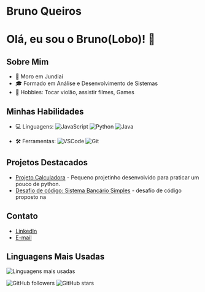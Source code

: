 # Bruno Queiros

# Olá, eu sou o Bruno(Lobo)! 🐺

## Sobre Mim
- 📍 Moro em Jundiaí
- 🎓 Formado em Análise e Desenvolvimento de Sistemas
- 🎸 Hobbies: Tocar violão, assistir filmes, Games

## Minhas Habilidades
- 💻 Linguagens:
![JavaScript](https://img.shields.io/badge/-JavaScript-black?style=flat-square&logo=javascript)
![Python](https://img.shields.io/badge/-Python-black?style=flat-square&logo=python)
![Java](https://img.shields.io/badge/-Java-black?style=flat-square&logo=java)

- 🛠️ Ferramentas:
![VSCode](https://img.shields.io/badge/-VSCode-black?style=flat-square&logo=visual-studio-code)
![Git](https://img.shields.io/badge/-Git-black?style=flat-square&logo=git)

## Projetos Destacados
- [Projeto Calculadora](https://github.com/Lobo-Branco/ProjetoCalculadora) - Pequeno projetinho desenvolvido para praticar um pouco de python.
- [Desafio de código: Sistema Bancário Simples](https://github.com/Lobo-Branco/Desafio/blob/main/desafio.py) - desafio de código proposto na 

## Contato
- [LinkedIn](https://www.linkedin.com/in/bruno-queiros-6b011ba1/)
- [E-mail](brunoq.firmino@gmail.com)

## Linguagens Mais Usadas
![Linguagens mais usadas](https://github-readme-stats.vercel.app/api/top-langs/?username=Lobo-Branco&layout=compact&theme=dark)

![GitHub followers](https://img.shields.io/github/followers/Lobo-Branco?style=social)
![GitHub stars](https://img.shields.io/github/stars/Lobo-Branco?style=social)
